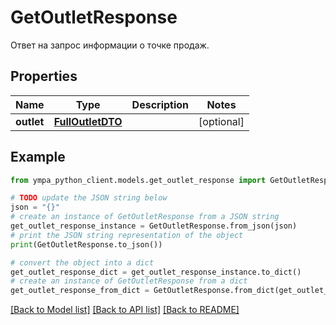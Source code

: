 # GetOutletResponse

Ответ на запрос информации о точке продаж.

## Properties

Name | Type | Description | Notes
------------ | ------------- | ------------- | -------------
**outlet** | [**FullOutletDTO**](FullOutletDTO.md) |  | [optional] 

## Example

```python
from ympa_python_client.models.get_outlet_response import GetOutletResponse

# TODO update the JSON string below
json = "{}"
# create an instance of GetOutletResponse from a JSON string
get_outlet_response_instance = GetOutletResponse.from_json(json)
# print the JSON string representation of the object
print(GetOutletResponse.to_json())

# convert the object into a dict
get_outlet_response_dict = get_outlet_response_instance.to_dict()
# create an instance of GetOutletResponse from a dict
get_outlet_response_from_dict = GetOutletResponse.from_dict(get_outlet_response_dict)
```
[[Back to Model list]](../README.md#documentation-for-models) [[Back to API list]](../README.md#documentation-for-api-endpoints) [[Back to README]](../README.md)


